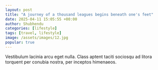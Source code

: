 ```yaml
---
layout: post
title: "A journey of a thousand leagues begins beneath one's feet"
date: 2025-04-11 15:05:55 +00:00
author: Shubhendu
categories: [lifestyle]
tags: [travel, lifestyle]
image: /assets/images/12.jpg
popular: true
---
```

Vestibulum lacinia arcu eget nulla. Class aptent taciti sociosqu ad litora torquent per conubia nostra, per inceptos himenaeos.